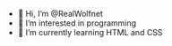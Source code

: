 - 👋 Hi, I’m @RealWolfnet
- 👀 I’m interested in programming
- 🌱 I’m currently learning HTML and CSS

<!---
RealWolfnet/RealWolfnet is a ✨ special ✨ repository because its `README.md` (this file) appears on your GitHub profile.
You can click the Preview link to take a look at your changes.
--->
